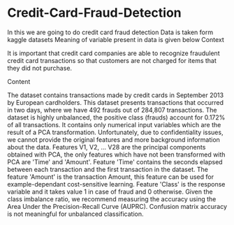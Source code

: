 # Credit-Card-Fraud-Detection
In this we are going to do credit card fraud detection 
Data is taken form kaggle datasets
Meaning of variable present in data is given below
Context 

It is important that credit card companies are able to recognize fraudulent credit card transactions so that customers are not charged for items that they did not purchase. 


Content


The dataset contains transactions made by credit cards in September 2013 by European cardholders. This dataset presents transactions that occurred in two days, where we have 492 frauds out of 284,807 transactions. The dataset is highly unbalanced, the positive class (frauds) account for 0.172% of all transactions.  It contains only numerical input variables which are the result of a PCA transformation. Unfortunately, due to confidentiality issues, we cannot provide the original features and more background information about the data. Features V1, V2, … V28 are the principal components obtained with PCA, the only features which have not been transformed with PCA are 'Time' and 'Amount'. Feature 'Time' contains the seconds elapsed between each transaction and the first transaction in the dataset. The feature 'Amount' is the transaction Amount, this feature can be used for example-dependant cost-sensitive learning. Feature 'Class' is the response variable and it takes value 1 in case of fraud and 0 otherwise.  Given the class imbalance ratio, we recommend measuring the accuracy using the Area Under the Precision-Recall Curve (AUPRC). Confusion matrix accuracy is not meaningful for unbalanced classification.
